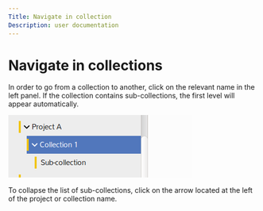 ```yaml
---
Title: Navigate in collection
Description: user documentation
---
```

# Navigate in collections

In order to go from a collection to another, click on the relevant name in the left panel. If the collection contains sub-collections, the first level will appear automatically.

![browse-collections](./images/browse-collections.png)

To collapse the list of sub-collections, click on the arrow located at the left of the project or collection name.
